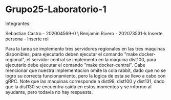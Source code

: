 # Grupo25-Laboratorio-1

Integrantes:

Sebastian Castro - 202004569-0 \\
Benjamin Rivero - 202073531-k
Inserte persona - Inserte rol

Para la tarea se implemento tres servidores regionales en las tres maquinas disponibles, para ejecutarlo deben ejecutar el comando "make docker-regional", el servidor central se implemento en la maquina dist100, para ejecutarlo debe ejecutar el comando "make docker-central".
Cabe mencionar que nuestra implementacion omite la cola rabbit, dado que no se logro su correcta funcionamiento, pero la logica de esta se llevo a cabo con gRPC.
Note que las maquinas corresponde a dist99, dist100 y dist131, dado que la dist130 se encuentra caida en estos momentos y se informo al ayudante, pero todavia no hay respuesta. 
